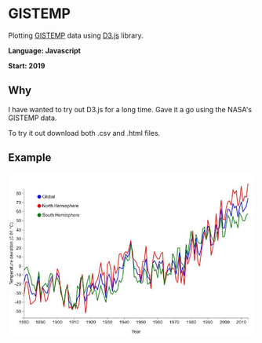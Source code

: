 # GISTEMP
Plotting [GISTEMP](https://data.giss.nasa.gov/gistemp/) data using [D3.js](https://d3js.org/) library.

**Language: Javascript**

**Start: 2019**

## Why
I have wanted to try out D3.js for a long time. Gave it a go using the NASA's GISTEMP data.

To try it out download both .csv and .html files.

## Example

![Example](/images/example.jpg)
